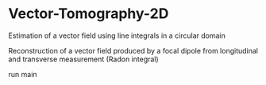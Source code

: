 # Vector-Tomography-2D
Estimation of a vector field using line integrals in a circular domain

Reconstruction of a vector field produced by a focal dipole from longitudinal and transverse measurement (Radon integral)

run main
